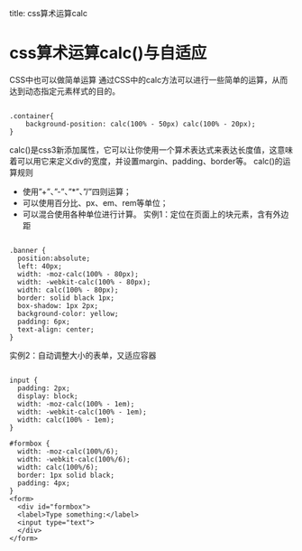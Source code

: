 title: css算术运算calc 

#  css算术运算calc()与自适应 
CSS中也可以做简单运算
通过CSS中的calc方法可以进行一些简单的运算，从而达到动态指定元素样式的目的。
```

.container{
	background-position: calc(100% - 50px) calc(100% - 20px);
}

```
calc()是css3新添加属性，它可以让你使用一个算术表达式来表达长度值，这意味着可以用它来定义div的宽度，并设置margin、padding、border等。
calc()的运算规则
  * 使用”+”、”-”、”*”、”/”四则运算；
  * 可以使用百分比、px、em、rem等单位；
  * 可以混合使用各种单位进行计算。
实例1：定位在页面上的块元素，含有外边距
```

.banner {
  position:absolute;
  left: 40px;
  width: -moz-calc(100% - 80px);
  width: -webkit-calc(100% - 80px);
  width: calc(100% - 80px);
  border: solid black 1px;
  box-shadow: 1px 2px;
  background-color: yellow;
  padding: 6px;
  text-align: center;
}

```
实例2：自动调整大小的表单，又适应容器

```

input {
  padding: 2px;
  display: block;
  width: -moz-calc(100% - 1em);
  width: -webkit-calc(100% - 1em);
  width: calc(100% - 1em);
}  

#formbox {
  width: -moz-calc(100%/6);
  width: -webkit-calc(100%/6);
  width: calc(100%/6);
  border: 1px solid black;
  padding: 4px;
}
<form>
  <div id="formbox">
  <label>Type something:</label>
  <input type="text">
  </div>
</form>

```